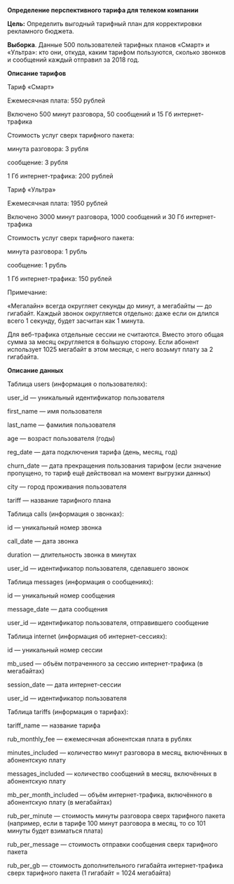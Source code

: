 ﻿**Определение перспективного тарифа для телеком компании**

**Цель:**  Определить выгодный тарифный план для корректировки рекламного бюджета.

**Выборка**.  Данные 500 пользователей тарифных планов «Смарт» и «Ультра»: кто они, откуда, каким тарифом пользуются, сколько звонков и сообщений каждый отправил за 2018 год.

**Описание тарифов**

Тариф «Смарт»

Ежемесячная плата: 550 рублей

Включено 500 минут разговора, 50 сообщений и 15 Гб интернет-трафика

Стоимость услуг сверх тарифного пакета:

минута разговора: 3 рубля

сообщение: 3 рубля

1 Гб интернет-трафика: 200 рублей

Тариф «Ультра»

Ежемесячная плата: 1950 рублей

Включено 3000 минут разговора, 1000 сообщений и 30 Гб интернет-трафика

Стоимость услуг сверх тарифного пакета:

минута разговора: 1 рубль

сообщение: 1 рубль

1 Гб интернет-трафика: 150 рублей

Примечание:

«Мегалайн» всегда округляет секунды до минут, а мегабайты — до гигабайт. Каждый звонок округляется отдельно: даже если он длился всего 1 секунду, будет засчитан как 1 минута.

Для веб-трафика отдельные сессии не считаются. Вместо этого общая сумма за месяц округляется в бо́льшую сторону. Если абонент использует 1025 мегабайт в этом месяце, с него возьмут плату за 2 гигабайта.

**Описание данных**

Таблица users (информация о пользователях):

user\_id — уникальный идентификатор пользователя

first\_name — имя пользователя

last\_name — фамилия пользователя

age — возраст пользователя (годы)

reg\_date — дата подключения тарифа (день, месяц, год)

churn\_date — дата прекращения пользования тарифом (если значение пропущено, то тариф ещё действовал на момент выгрузки данных)

city — город проживания пользователя

tariff — название тарифного плана

Таблица calls (информация о звонках):

id — уникальный номер звонка

call\_date — дата звонка

duration — длительность звонка в минутах

user\_id — идентификатор пользователя, сделавшего звонок

Таблица messages (информация о сообщениях):

id — уникальный номер сообщения

message\_date — дата сообщения

user\_id — идентификатор пользователя, отправившего сообщение

Таблица internet (информация об интернет-сессиях):

id — уникальный номер сессии

mb\_used — объём потраченного за сессию интернет-трафика (в мегабайтах)

session\_date — дата интернет-сессии

user\_id — идентификатор пользователя

Таблица tariffs (информация о тарифах):

tariff\_name — название тарифа

rub\_monthly\_fee — ежемесячная абонентская плата в рублях

minutes\_included — количество минут разговора в месяц, включённых в абонентскую плату

messages\_included — количество сообщений в месяц, включённых в абонентскую плату

mb\_per\_month\_included — объём интернет-трафика, включённого в абонентскую плату (в мегабайтах)

rub\_per\_minute — стоимость минуты разговора сверх тарифного пакета (например, если в тарифе 100 минут разговора в месяц, то со 101 минуты будет взиматься плата)

rub\_per\_message — стоимость отправки сообщения сверх тарифного пакета

rub\_per\_gb — стоимость дополнительного гигабайта интернет-трафика сверх тарифного пакета (1 гигабайт = 1024 мегабайта)

